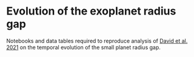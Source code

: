 # Evolution of the exoplanet radius gap
Notebooks and data tables required to reproduce analysis of [David et al. 2021](https://arxiv.org/abs/2011.09894) on the temporal evolution of the small planet radius gap.
